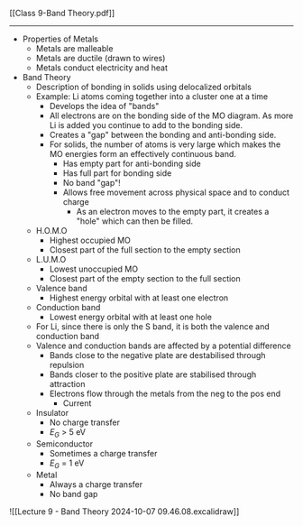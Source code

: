 [[Class 9-Band Theory.pdf]]

---

- Properties of Metals
	- Metals are malleable
	- Metals are ductile (drawn to wires)
	- Metals conduct electricity and heat
- Band Theory
	- Description of bonding in solids using delocalized orbitals
	- Example: Li atoms coming together into a cluster one at a time
		- Develops the idea of "bands"
		- All electrons are on the bonding side of the MO diagram. As more Li is added you continue to add to the bonding side.
		- Creates a "gap" between the bonding and anti-bonding side.
		- For solids, the number of atoms is very large which makes the MO energies form an effectively continuous band.
			- Has empty part for anti-bonding side
			- Has full part for bonding side
			- No band "gap"!
			- Allows free movement across physical space and to conduct charge
				- As an electron moves to the empty part, it creates a "hole" which can then be filled.
	- H.O.M.O
		- Highest occupied MO
		- Closest part of the full section to the empty section
	- L.U.M.O
		- Lowest unoccupied MO
		- Closest part of the empty section to the full section
	- Valence band
		- Highest energy orbital with at least one electron
	- Conduction band
		- Lowest energy orbital with at least one hole
	- For Li, since there is only the S band, it is both the valence and conduction band
	- Valence and conduction bands are affected by a potential difference
		- Bands close to the negative plate are destabilised through repulsion
		- Bands closer to the positive plate are stabilised through attraction
		- Electrons flow through the metals from the neg to the pos end
			- Current
	- Insulator
		- No charge transfer
		- $E_G$ > 5 eV
	- Semiconductor
		- Sometimes a charge transfer
		- $E_G$ = 1 eV
	- Metal
		- Always a charge transfer
		- No band gap

![[Lecture 9 - Band Theory 2024-10-07 09.46.08.excalidraw]]